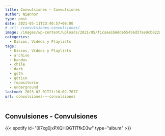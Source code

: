 ```yaml
---
title: Convulsiones – Convulsiones
author: Niennor
type: post
date: 2021-05-11T23:40:57+00:00
# url: /convulsiones-convulsiones/
image: /images/wp-content/uploads/2021/05/f1caae1b6dde55456d37ae9cb022a267.webp
categories:
  - Discos, Videos y Playlists
tags:
  - Discos, Videos y Playlists
  - archivo
  - bandas
  - chile
  - dark
  - goth
  - gótico
  - repositorio
  - underground
lastmod: 2023-02-01T21:16:02.707Z
url: convulsiones-–-convulsiones
---
```


## Convulsiones - Convulsiones

{{< spotify id="0l7xg0jxPXQHQGTlTfkD3w" type="album" >}}
